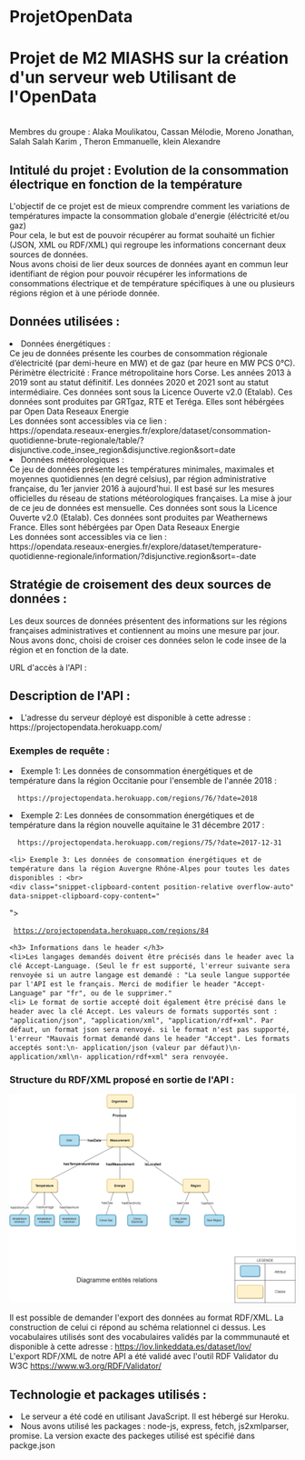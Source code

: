 # ProjetOpenData
<h1> Projet de M2 MIASHS sur la création d'un serveur web Utilisant de l'OpenData </h1> <br>
Membres du groupe : Alaka Moulikatou, Cassan Mélodie, Moreno Jonathan, Salah Salah Karim , Theron Emmanuelle, klein Alexandre  <br>
<h2>Intitulé du projet : Evolution de la consommation électrique en fonction de la température </h2>
L'objectif de ce projet est de mieux comprendre comment les variations de températures impacte la consommation globale d'energie (éléctricité et/ou gaz) <br>
Pour cela, le but est de  pouvoir récupérer au format souhaité un fichier (JSON, XML ou RDF/XML) qui regroupe les informations concernant deux sources de données. <br>
Nous avons choisi de lier deux sources de données ayant en commun leur identifiant de région pour pouvoir récupérer les informations de consommations électrique et de température spécifiques à une ou plusieurs régions région et à une période donnée.<br>
<h2> Données utilisées : </h2>
  <li> Données énergétiques : <br>
  Ce jeu de données présente les courbes de consommation régionale d’électricité (par demi-heure en MW) et de gaz (par heure en MW PCS 0°C).
Périmètre électricité : France métropolitaine hors Corse. Les années 2013 à 2019 sont au statut définitif. Les données 2020 et 2021 sont au statut intermédiaire.
  Ces données sont sous la Licence Ouverte v2.0 (Etalab).
  Ces données sont produites par GRTgaz, RTE et Teréga. Elles sont hébérgées par Open Data Reseaux Energie<br>
 Les données sont accessibles via ce lien : <br>
  <href> https://opendata.reseaux-energies.fr/explore/dataset/consommation-quotidienne-brute-regionale/table/?disjunctive.code_insee_region&disjunctive.region&sort=date </href>

</li>
  <li> Données météorologiques : <br>
  Ce jeu de données présente les températures minimales, maximales et moyennes quotidiennes (en degré celsius), par région administrative française, du 1er janvier 2016 à aujourd'hui. Il est basé sur les mesures officielles du réseau de stations météorologiques françaises. La mise à jour de ce jeu de données est mensuelle. 
  Ces données sont sous la Licence Ouverte v2.0 (Etalab).
  Ces données sont produites par Weathernews France. Elles sont hébérgées par Open Data Reseaux Energie<br>Les données sont accessibles via ce lien : <br>
  <href>https://opendata.reseaux-energies.fr/explore/dataset/temperature-quotidienne-regionale/information/?disjunctive.region&sort=-date</href> <br>

</li>

  <h2> Stratégie de croisement des deux sources de données : </h2>
  Les deux sources de données présentent des informations sur les régions françaises administratives et contiennent  au moins une mesure par jour. Nous avons donc, choisi de croiser ces données selon le code insee de la région et en fonction de la date. <br>
  
  

URL d'accès à l'API : <br>
 <h2> Description de l'API : </h2>
  <li> L'adresse du serveur déployé est disponible à cette adresse : <href> https://projectopendata.herokuapp.com/ </href>
  <h3> Exemples de requête : </h3>
  
<li> Exemple 1: Les données de consommation énergétiques et de température dans la région Occitanie pour l'ensemble de l'année 2018 :
    <div class="snippet-clipboard-content position-relative overflow-auto" data-snippet-clipboard-copy-content=" 
"><pre><code>  https://projectopendata.herokuapp.com/regions/76/?date=2018
</code></pre></div>
    
  <li> Exemple 2: Les données de consommation énergétiques et de température dans la région nouvelle aquitaine le 31 décembre 2017 : <br>
    <div class="snippet-clipboard-content position-relative overflow-auto" data-snippet-clipboard-copy-content=" 
"><pre><code>  https://projectopendata.herokuapp.com/regions/75/?date=2017-12-31
</code></pre></div> </li>
    
    <li> Exemple 3: Les données de consommation énergétiques et de température dans la région Auvergne Rhône-Alpes pour toutes les dates disponibles : <br>
    <div class="snippet-clipboard-content position-relative overflow-auto" data-snippet-clipboard-copy-content="  
"><pre><code> https://projectopendata.herokuapp.com/regions/84
</code></pre></div>
    
    
    <h3> Informations dans le header </h3>
    <li>Les langages demandés doivent être précisés dans le header avec la clé Accept-Language. (Seul le fr est supporté, l'erreur suivante sera renvoyée si un autre langage est demandé : "La seule langue supportée par l'API est le français. Merci de modifier le header "Accept-Language" par "fr", ou de le supprimer."
    <li> Le format de sortie accepté doit également être précisé dans le header avec la clé Accept. Les valeurs de formats supportés sont : "application/json", "application/xml", "application/rdf+xml". Par défaut, un format json sera renvoyé. si le format n'est pas supporté, l'erreur "Mauvais format demandé dans le header "Accept". Les formats acceptés sont:\n- application/json (valeur par défaut)\n- application/xml\n- application/rdf+xml" sera renvoyée.
   <h3> Structure du RDF/XML proposé en sortie de l'API : </h3>
  
  ![Schéma](Shema_rel.png)
  
  Il est possible de demander l'export des données au format RDF/XML. La construction de celui ci répond au schéma relationnel ci dessus. Les vocabulaires utilisés sont des vocabulaires validés par la commmunauté et disponible à cette adresse : <href>https://lov.linkeddata.es/dataset/lov/</href> <br>
  L'export RDF/XML de notre API a été validé avec l'outil RDF Validator du W3C <href>https://www.w3.org/RDF/Validator/</href> <br>
  
  <h2> Technologie et packages utilisés : </h2>
  <li> Le serveur a été codé en utilisant JavaScript. Il est hébergé sur Heroku. </li>
  <li> Nous avons utilisé les packages : node-js, express, fetch, js2xmlparser, promise. La version exacte des packeges utilisé est spécifié dans packge.json

    
  
  
  
